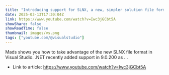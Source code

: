 ```yaml
---
title: "Introducing support for SLNX, a new, simpler solution file format in Visual Studio"
date: 2025-03-13T17:30:04Z
link: https://www.youtube.com/watch?v=Iwc3jGCbt5A
showShare: false
showReadTime: false
thumbnail: images/vs.png
tags: ["youtube.com/@visualstudio"]
---
```

Mads shows you how to take advantage of the new SLNX file format in Visual Studio. .NET recently added support in 9.0.200 as ...

- Link to article: https://www.youtube.com/watch?v=Iwc3jGCbt5A